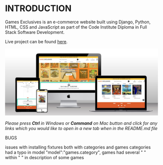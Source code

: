 # **INTRODUCTION**

Games Exclusives is an e-commerce website built using Django, Python, HTML, CSS and JavaScript as part of the Code Institute Diploma in Full Stack Software Development.

Live project can be found [here](https://games_exclusives.herokuapp.com/).

![Am I Responsive](media/wireframes/air_main_image.JPG)

*Please press **Ctrl** in Windows or **Command** on Mac button and click for any links which you would like to open in a new tab when in the README.md file*


BUGS

issues with installing fixtures both with categories and games 
categories had a typo in model "model":"games.category",
games had several " " within " " in description of some games